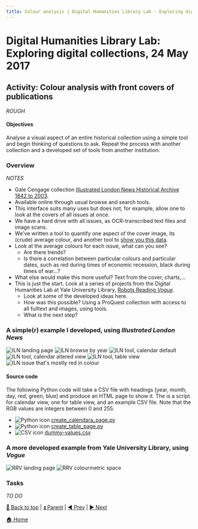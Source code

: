 ```yaml
---
title: Colour analysis | Digital Humanities Library Lab - Exploring digital collections, 24 May 2017
---
```


# Digital Humanities Library Lab: Exploring digital collections, 24 May 2017


## Activity: Colour analysis with front covers of publications

_ROUGH_

#### Objectives
Analyse a visual aspect of an entire historical collection using a simple tool and begin thinking of questions to ask. Repeat the process with another collection and a developed set of tools from another institution.

### Overview
_NOTES_
- Gale Cengage collection [Illustrated London News Historical Archive 1842 to 2003](http://www.library.manchester.ac.uk/search-resources/databases/i/dbname-377375-en.htm). 
- Available online through usual browse and search tools.
- This interface suits many uses but does not, for example, allow one to look at the covers of all issues at once.
- We have a hard drive with all issues, as OCR-transcribed text files and image scans.
- We've written a tool to quantify one aspect of the cover image, its (crude) average colour, and another tool to [show you this data](calendara.html).
- Look at the average colours for each issue, what can you see?
  * Are there trends?
  * Is there a correlation between particular colours and particular dates, such as red during times of economic recession, black during times of war...?
- What else would make this more useful? Text from the cover, charts,...
- This is just the start. Look at a series of projects from the Digital Humanities Lab at Yale University Library, [Robots Reading _Vogue_](http://dh.library.yale.edu/projects/vogue/).
  * Look at some of the developed ideas here.
  * How was this possible? Using a ProQuest collection with access to all fulltext and images, using tools.
  * What is the next step?

### A simple(r) example I developed, using _Illustrated London News_  
![ILN landing page](img/iln-110.png)
![ILN browse by year](img/iln-120.png)
![ILN tool, calendar default](img/iln-130.png)
![ILN tool, calendar altered view](img/iln-131.png)
![ILN tool, table view](img/iln-140.png)
![ILN issue that's mostly red in colour](img/iln-150.png)

#### Source code
The following Python code will take a CSV file with headings [year, month, day, red, green, blue] and produce an HTML page to show it. The is a script for calendar view, one for table view, and an example CSV file. Note that the RGB values are integers between 0 and 255.

- ![Python icon](img/python-16.png) [create_calendara_page.py](src/create_calendara_page.py)
- ![Python icon](img/python-16.png) [create_table_page.py](src/create_table_page.py)
- ![CSV icon](img/csv-16.png) [dummy-values.csv](src/dummy-values.csv)

### A more developed example from Yale University Library, using _Vogue_
![RRV landing page](img/rrv-110.png)
![RRV colourmetric space](img/rrv-120.png)

### Tasks
_TO DO_



[:arrow_up_small: Back to top](#activity-colour-analysi-with-front-covers-of-publications) | [:arrow_double_up: Parent](index.html) | [:arrow_backward: Prev](jstorta.html) | [:arrow_forward: Next](wrapping.html)

[:house: Home](/)
